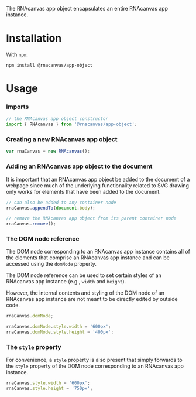 The RNAcanvas app object encapsulates an entire RNAcanvas app instance.

# Installation

With `npm`:

```
npm install @rnacanvas/app-object
```

# Usage

### Imports

```javascript
// the RNAcanvas app object constructor
import { RNAcanvas } from '@rnacanvas/app-object';
```

### Creating a new RNAcanvas app object

```javascript
var rnaCanvas = new RNAcanvas();
```

### Adding an RNAcanvas app object to the document

It is important that an RNAcanvas app object be added to the document of a webpage
since much of the underlying functionality related to SVG drawing
only works for elements that have been added to the document.

```javascript
// can also be added to any container node
rnaCanvas.appendTo(document.body);

// remove the RNAcanvas app object from its parent container node
rnaCanvas.remove();
```

### The DOM node reference

The DOM node corresponding to an RNAcanvas app instance
contains all of the elements that comprise an RNAcanvas app instance
and can be accessed using the `domNode` property.

The DOM node reference can be used to set certain styles of an RNAcanvas app instance
(e.g., `width` and `height`).

However, the internal contents and styling
of the DOM node of an RNAcanvas app instance
are not meant to be directly edited by outside code.

```javascript
rnaCanvas.domNode;

rnaCanvas.domNode.style.width = '600px';
rnaCanvas.domNode.style.height = '400px';
```

### The `style` property

For convenience, a `style` property is also present
that simply forwards to the `style` property of the DOM node
corresponding to an RNAcanvas app instance.

```javascript
rnaCanvas.style.width = '600px';
rnaCanvas.style.height = '750px';
```
